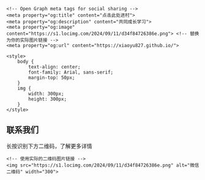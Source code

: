 <html lang="en">
<head>
    <meta charset="UTF-8">
    <meta name="viewport" content="width=device-width, initial-scale=1.0">
    <title>联系我们</title>

    <!-- Open Graph meta tags for social sharing -->
    <meta property="og:title" content="点击此处进村">
    <meta property="og:description" content="共同成长学习">
    <meta property="og:image" content="https://s1.locimg.com/2024/09/11/d34f84726386e.png"> <!-- 替换为你的实际图片链接 -->
    <meta property="og:url" content="https://xiaoyu827.github.io/">
    
    <style>
        body {
            text-align: center;
            font-family: Arial, sans-serif;
            margin-top: 50px;
        }
        img {
            width: 300px;
            height: 300px;
        }
    </style>
</head>
<body>
    <h2>联系我们</h2>
    <p>长按识别下方二维码，了解更多详情</p>
   
    <!-- 使用实际的二维码图片链接 -->
    <img src="https://s1.locimg.com/2024/09/11/d34f84726386e.png" alt="微信二维码" width="300">
</body>
</html>
